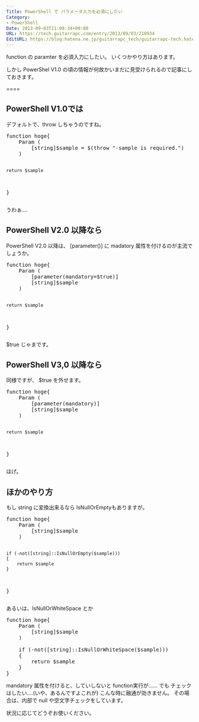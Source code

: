 ```yaml
---
Title: PowerShell で パラメータ入力を必須にしたい
Category:
- PowerShell
Date: 2013-09-03T21:09:34+09:00
URL: https://tech.guitarrapc.com/entry/2013/09/03/210934
EditURL: https://blog.hatena.ne.jp/guitarrapc_tech/guitarrapc-tech.hatenablog.com/atom/entry/11696248318757675974
---
```


function の paramter を必須入力にしたい。
いくつかやり方はあります。

しかし PowerShel V1.0 の頃の情報が何故かいまだに見受けられるので記事にしておきます。

====


<h2>PowerShell V1.0では</h2>
デフォルトで、throw しちゃうのですね。
<pre class="brush: powershell">
function hoge{
    Param (
        [string]$sample = $(throw &quot;-sample is required.&quot;)
    )

    return $sample
}
</pre>

うわぁ....
<h2>PowerShell V2.0 以降なら</h2>
PowerShell V2.0 以降は、 [parameter()] に madatory 属性を付けるのが主流でしょうか。
<pre class="brush: powershell">
function hoge{
    Param (
        [parameter(mandatory=$true)]
        [string]$sample
    )

    return $sample
}
</pre>

$true じゃまです。

<h2>PowerShell V3,0 以降なら</h2>
同様ですが、 $true を外せます。
<pre class="brush: powershell">
function hoge{
    Param (
        [parameter(mandatory)]
        [string]$sample
    )

    return $sample
}
</pre>

ほげ。
<h2>ほかのやり方</h2>
もし string に変換出来るなら IsNullOrEmptyもありますが。
<pre class="brush: powershell">
function hoge{
    Param (
        [string]$sample
    )

    if (-not([string]::IsNullOrEmpty($sample)))
    {
        return $sample
    }
}
</pre>

あるいは、IsNullOrWhiteSpace とか
<pre class="brush: powershell">
function hoge{
    Param (
        [string]$sample
    )

    if (-not([string]::IsNullOrWhiteSpace($sample)))
    {
        return $sample
    }
}
</pre>

mandatory 属性を付けると、していしないと function実行が...... でも チェックはしたい....(いや、あるんですよこれが) こんな時に融通が効きません。
その場合は、内部で null や空文字チェックをしています。

状況に応じてどうぞお使いください。

